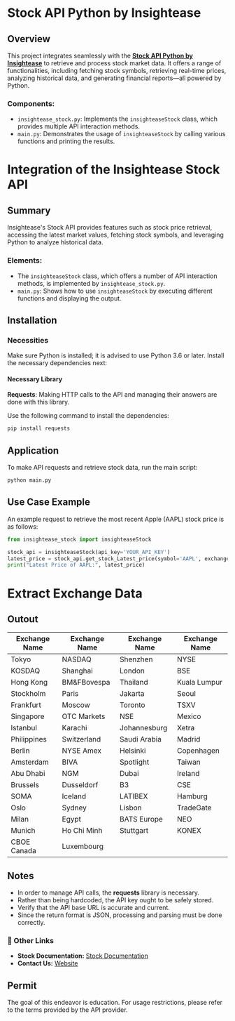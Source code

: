 # Stock API Python by Insightease

## Overview
This project integrates seamlessly with the **[Stock API Python by Insightease](https://insightease.com/docs/stock-api)** to retrieve and process stock market data. It offers a range of functionalities, including fetching stock symbols, retrieving real-time prices, analyzing historical data, and generating financial reports—all powered by Python.

### Components:
- `insightease_stock.py`: Implements the `insighteaseStock` class, which provides multiple API interaction methods.
- `main.py`: Demonstrates the usage of `insighteaseStock` by calling various functions and printing the results.

# Integration of the Insightease Stock API

## Summary
Insightease's Stock API provides features such as stock price retrieval, accessing the latest market values, fetching stock symbols, and leveraging Python to analyze historical data.

### Elements:
- The `insighteaseStock` class, which offers a number of API interaction methods, is implemented by `insightease_stock.py`.
- `main.py`: Shows how to use `insighteaseStock` by executing different functions and displaying the output.

## Installation

### Necessities
Make sure Python is installed; it is advised to use Python 3.6 or later. Install the necessary dependencies next:

#### Necessary Library
**Requests**: Making HTTP calls to the API and managing their answers are done with this library.

Use the following command to install the dependencies:
```sh
pip install requests
```

## Application
To make API requests and retrieve stock data, run the main script:
```sh
python main.py
```

## Use Case Example
An example request to retrieve the most recent Apple (AAPL) stock price is as follows:
```python
from insightease_stock import insighteaseStock

stock_api = insighteaseStock(api_key='YOUR_API_KEY')
latest_price = stock_api.get_stock_Latest_price(symbol='AAPL', exchange='NASDAQ')
print("Latest Price of AAPL:", latest_price)
```
# Extract Exchange Data
## Outout
| Exchange Name     | Exchange Name     | Exchange Name     | Exchange Name     |
|-------------------|-------------------|-------------------|-------------------|
| Tokyo             | NASDAQ            | Shenzhen          | NYSE              |
| KOSDAQ            | Shanghai          | London            | BSE               |
| Hong Kong         | BM&FBovespa       | Thailand          | Kuala Lumpur      |
| Stockholm         | Paris             | Jakarta           | Seoul             |
| Frankfurt         | Moscow            | Toronto           | TSXV              |
| Singapore         | OTC Markets       | NSE               | Mexico            |
| Istanbul          | Karachi           | Johannesburg      | Xetra             |
| Philippines       | Switzerland       | Saudi Arabia      | Madrid            |
| Berlin            | NYSE Amex         | Helsinki          | Copenhagen        |
| Amsterdam         | BIVA              | Spotlight         | Taiwan            |
| Abu Dhabi         | NGM               | Dubai             | Ireland           |
| Brussels          | Dusseldorf        | B3                | CSE               |
| SOMA              | Iceland           | LATIBEX           | Hamburg           |
| Oslo              | Sydney            | Lisbon            | TradeGate         |
| Milan             | Egypt             | BATS Europe       | NEO               |
| Munich            | Ho Chi Minh       | Stuttgart         | KONEX             |
| CBOE Canada       | Luxembourg        |                   |                   |


    

## Notes
- In order to manage API calls, the **requests** library is necessary.
- Rather than being hardcoded, the API key ought to be safely stored.
- Verify that the API base URL is accurate and current.
- Since the return format is JSON, processing and parsing must be done correctly.

### 🔗 Other Links
- **Stock Documentation:** [Stock Documentation](https://insightease.com/docs/stock-api#api-documentation)
- **Contact Us:** [Website](https://insightease.com)

## Permit
The goal of this endeavor is education. For usage restrictions, please refer to the terms provided by the API provider.

